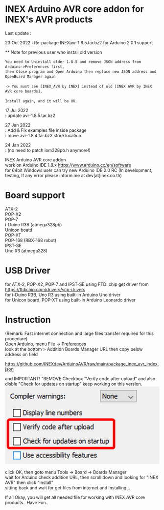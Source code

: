 # INEX Arduino AVR core addon for INEX's AVR products

Last update :

23 Oct 2022
 : Re-package INEXavr-1.8.5.tar.bz2 for Arduino 2.0.1 support
 
 ** Note for previous user who install old version
 
    You need to Uninstall older 1.8.5 and remove JSON address from Arduino->Preferences first,
    then Close program and Open Arduino then replace new JSON address and OpenBoard Manager again
    
    -> You must see [INEX_AVR by INEX] instead of old [INEX AVR by INEX AVR core boards].
    
    Install again, and it will be OK.
    

17 Jul 2022  
 : update avr-1.8.5.tar.bz2

27 Jan 2022  
 : Add & Fix examples file inside package  
 : move avr-1.8.4.tar.bz2 store location.  

24 Jan 2022  
 : (no need to patch iom328pb.h anymore!)  

INEX Arduino AVR core addon  
work on Arduino IDE 1.8.x https://www.arduino.cc/en/software  
for 64bit Windows user can try new Arduino IDE 2.0 RC
(In development, testing, If any error please inform me at dev[at]inex.co.th)  

# Board support
ATX-2  
POP-X2  
POP-7  
i-Duino R3B (atmega328pb)  
Unicon boatd  
POP-XT  
POP-168 (RBX-168 robot)  
IPST-SE  
Uno R3 (atmega328)  

# USB Driver
for ATX-2, POP-X2, POP-7 and IPST-SE using FTDI chip get driver from https://ftdichip.com/drivers/vcp-drivers  
for i-Duino R3B, Uno R3 using built-in Arduino Uno driver  
for Unicon board, POP-XT using built-in Arduino Leonardo driver

# Instruction
(Remark: Fast internet connection and large files transfer required for this procedure)  
Open Arduino, menu File -> Preferences  
look at the bottom > Addition Boards Manager URL then copy below address on field  

https://github.com/INEXdev/ArduinoAVR/raw/main/package_inex_avr_index.json  

and IMPORTANT! "REMOVE Checkbox "Verify code after upload"
and also disble "Check for updates on startup" keep working on this version.
![alt text](https://github.com/INEXdev/ArduinoAVR/raw/main/EditPreference.png)

click OK, then goto menu Tools -> Board -> Boards Manager  
wait for Arduino check addition URL, then scroll down and looking for "INEX AVR" then click "Install"  
sitting back and wait for get files from internet and Installing...  

If all Okay, you will get all needed file for working with INEX AVR core products.. Have Fun..  
